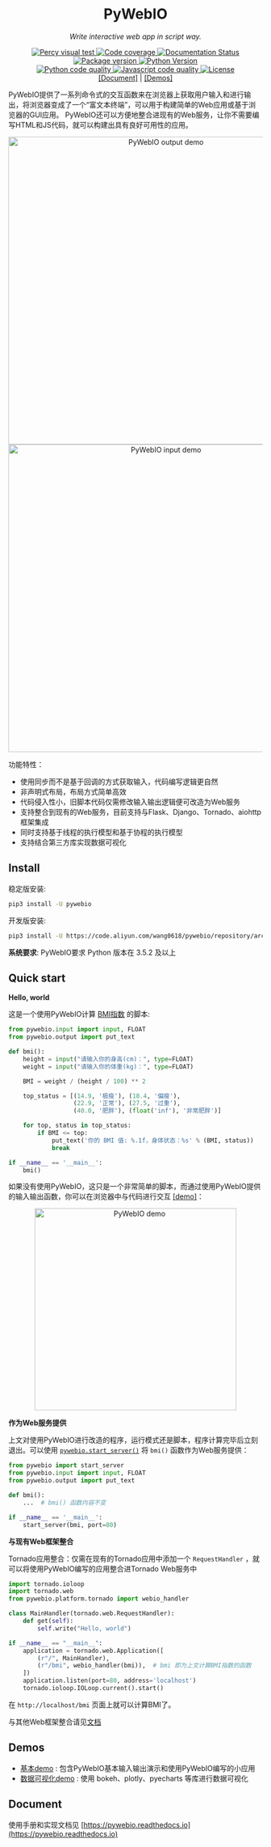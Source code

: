 <h1 align="center">PyWebIO</h1>
<p align="center">
    <em>Write interactive web app in script way.</em>
</p>
<p align="center">
    <a href="https://percy.io/pywebio/pywebio">
        <img src="https://percy.io/static/images/percy-badge.svg" alt="Percy visual test">
    </a>
    <a href="https://codecov.io/gh/wang0618/PyWebIO">
        <img src="https://codecov.io/gh/wang0618/PyWebIO/branch/dev/graph/badge.svg" alt="Code coverage"/>
    </a>
    <a href="https://pywebio.readthedocs.io/zh_CN/latest/?badge=latest">
        <img src="https://readthedocs.org/projects/pywebio/badge/?version=latest" alt="Documentation Status">
    </a>
    <a href="https://pypi.org/project/PyWebIO/">
        <img src="https://img.shields.io/pypi/v/pywebio?colorB=brightgreen" alt="Package version">
    </a>
    <a href="https://pypi.org/project/PyWebIO/">
        <img src="https://img.shields.io/pypi/pyversions/PyWebIO.svg?colorB=brightgreen" alt="Python Version">
    </a>
    <br/>
    <a href="https://lgtm.com/projects/g/wang0618/PyWebIO/context:python">
        <img src="https://img.shields.io/lgtm/grade/python/github/wang0618/PyWebIO.svg?colorB=brightgreen" alt="Python code quality">
    </a>
    <a href="https://lgtm.com/projects/g/wang0618/PyWebIO/context:javascript">
        <img src="https://img.shields.io/lgtm/grade/javascript/github/wang0618/PyWebIO.svg?colorB=brightgreen" alt="Javascript code quality">
    </a>
    <a href="https://github.com/wang0618/PyWebIO/blob/master/LICENSE">
        <img src="https://img.shields.io/github/license/wang0618/PyWebIO.svg" alt="License">
    </a>
    <br/>
    <a href="https://pywebio.readthedocs.io">[Document]</a> | <a href="http://pywebio-demos.demo.wangweimin.site/">[Demos]</a>
</p>

PyWebIO提供了一系列命令式的交互函数来在浏览器上获取用户输入和进行输出，将浏览器变成了一个“富文本终端”，可以用于构建简单的Web应用或基于浏览器的GUI应用。
PyWebIO还可以方便地整合进现有的Web服务，让你不需要编写HTML和JS代码，就可以构建出具有良好可用性的应用。

<p align="center">
    <img src="https://raw.githubusercontent.com/wang0618/PyWebIO/dev/docs/assets/output_demo.gif" alt="PyWebIO output demo" width='609px'/>
    <img src="https://raw.githubusercontent.com/wang0618/PyWebIO/dev/docs/assets/input_demo.gif" alt="PyWebIO input demo" width='609px'/>
</p>


功能特性：

- 使用同步而不是基于回调的方式获取输入，代码编写逻辑更自然
- 非声明式布局，布局方式简单高效
- 代码侵入性小，旧脚本代码仅需修改输入输出逻辑便可改造为Web服务
- 支持整合到现有的Web服务，目前支持与Flask、Django、Tornado、aiohttp框架集成
- 同时支持基于线程的执行模型和基于协程的执行模型
- 支持结合第三方库实现数据可视化

## Install

稳定版安装:

```bash
pip3 install -U pywebio
```

开发版安装:
```bash
pip3 install -U https://code.aliyun.com/wang0618/pywebio/repository/archive.zip
```

**系统要求**: PyWebIO要求 Python 版本在 3.5.2 及以上

## Quick start

**Hello, world**

这是一个使用PyWebIO计算 [BMI指数](https://en.wikipedia.org/wiki/Body_mass_index>) 的脚本:

```python
from pywebio.input import input, FLOAT
from pywebio.output import put_text

def bmi():
    height = input("请输入你的身高(cm)：", type=FLOAT)
    weight = input("请输入你的体重(kg)：", type=FLOAT)

    BMI = weight / (height / 100) ** 2

    top_status = [(14.9, '极瘦'), (18.4, '偏瘦'),
                  (22.9, '正常'), (27.5, '过重'),
                  (40.0, '肥胖'), (float('inf'), '非常肥胖')]

    for top, status in top_status:
        if BMI <= top:
            put_text('你的 BMI 值: %.1f，身体状态：%s' % (BMI, status))
            break

if __name__ == '__main__':
    bmi()
```


如果没有使用PyWebIO，这只是一个非常简单的脚本，而通过使用PyWebIO提供的输入输出函数，你可以在浏览器中与代码进行交互 [[demo]](http://pywebio-demos.demo.wangweimin.site/bmi)：

<p align="center">
    <a href="http://pywebio-demos.demo.wangweimin.site/?pywebio_api=bmi">
        <img src="https://raw.githubusercontent.com/wang0618/PyWebIO/dev/docs/assets/demo.gif" alt="PyWebIO demo" width="400px"/>
    </a>
</p>

**作为Web服务提供**

上文对使用PyWebIO进行改造的程序，运行模式还是脚本，程序计算完毕后立刻退出。可以使用 [`pywebio.start_server()`](https://pywebio.readthedocs.io/zh_CN/latest/platform.html#pywebio.platform.tornado.start_server) 将 `bmi()` 函数作为Web服务提供：

```python
from pywebio import start_server
from pywebio.input import input, FLOAT
from pywebio.output import put_text

def bmi():
    ...  # bmi() 函数内容不变

if __name__ == '__main__':
    start_server(bmi, port=80)
```

**与现有Web框架整合**

Tornado应用整合：仅需在现有的Tornado应用中添加一个 `RequestHandler` ，就可以将使用PyWebIO编写的应用整合进Tornado Web服务中

```python
import tornado.ioloop
import tornado.web
from pywebio.platform.tornado import webio_handler

class MainHandler(tornado.web.RequestHandler):
    def get(self):
        self.write("Hello, world")

if __name__ == "__main__":
    application = tornado.web.Application([
        (r"/", MainHandler),
        (r"/bmi", webio_handler(bmi)),  # bmi 即为上文计算BMI指数的函数
    ])
    application.listen(port=80, address='localhost')
    tornado.ioloop.IOLoop.current().start()
```

在 `http://localhost/bmi` 页面上就可以计算BMI了。

与其他Web框架整合请见[文档](https://pywebio.readthedocs.io/zh_CN/latest/guide.html#web)

## Demos

 - [基本demo](http://pywebio-demos.demo.wangweimin.site/) : 包含PyWebIO基本输入输出演示和使用PyWebIO编写的小应用
 - [数据可视化demo](http://pywebio-charts.demo.wangweimin.site/) : 使用 bokeh、plotly、pyecharts 等库进行数据可视化

## Document

使用手册和实现文档见 [https://pywebio.readthedocs.io](https://pywebio.readthedocs.io)

